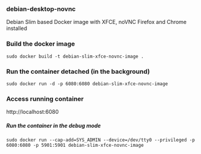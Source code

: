 ### debian-desktop-novnc
Debian Slim based Docker image with XFCE, noVNC Firefox and Chrome installed

### Build the docker image
```
sudo docker build -t debian-slim-xfce-novnc-image .
```
### Run the container detached (in the background)
```
sudo docker run -d -p 6080:6080 debian-slim-xfce-novnc-image
```
### Access running container
http://localhost:6080

##### Run the container in the debug mode
```
sudo docker run --cap-add=SYS_ADMIN --device=/dev/tty0 --privileged -p 6080:6080 -p 5901:5901 debian-slim-xfce-novnc-image
```
